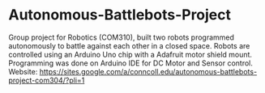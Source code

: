 # Autonomous-Battlebots-Project
Group project for Robotics (COM310), built two robots programmed autonomously to battle against each other in a closed space. Robots are controlled using an Arduino Uno chip with a Adafruit motor shield mount. Programming was done on Arduino IDE for DC Motor and Sensor control. Website: https://sites.google.com/a/conncoll.edu/autonomous-battlebots-project-com304/?pli=1
